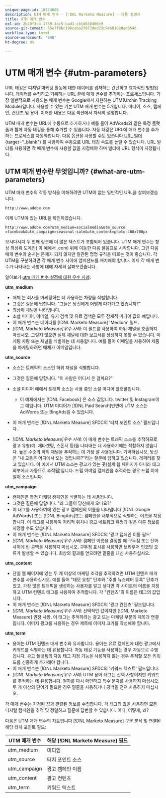 ```yaml
---
unique-page-id: 18874606
description: UTM 매개 변수 - [!DNL Marketo Measure] - 제품 설명서
title: UTM 매개 변수
exl-id: 2b20f3c4-1f39-4ac5-bad1-cb1d630d60e9
source-git-commit: 65e7f8bc198ceba2f873ded23c94601080ad0546
workflow-type: tm+mt
source-wordcount: '948'
ht-degree: 0%

---
```


# UTM 매개 변수 {#utm-parameters}

URL 태깅은 디지털 마케팅 활동에 대한 데이터를 캡처하는 간단하고 효과적인 방법입니다. 데이터를 수집하고 기록하는 URL 끝에 매개 변수를 추가하는 프로세스입니다. 가장 일반적으로 사용되는 매개 변수는 Google에서 지원하는 UTM(Urchin Tracking Module)입니다. 사용할 수 있는 기본 UTM 매개 변수는 5개입니다. 미디어, 소스, 캠페인, 컨텐츠 및 용어. 이러한 내용은 다음 섹션에서 자세히 설명합니다.

UTM 매개 변수는 URL에 수동으로 추가하거나 예를 들어 AdWords와 같은 특정 플랫폼과 함께 자동 태깅을 통해 추가할 수 있습니다. 자동 태깅은 URL에 매개 변수를 추가하는 프로세스를 자동화합니다. 다음 옵션을 사용할 수도 있습니다 [URL 빌더](https://ga-dev-tools.appspot.com/campaign-url-builder/){target=&quot;_blank&quot;} 를 사용하여 수동으로 URL 태깅 속도를 높일 수 있습니다. URL 빌더를 사용하면 각 매개 변수에 사용할 값을 지정해야 하며 빌더에 URL 형식이 지정됩니다.

## UTM 매개 변수란 무엇입니까? {#what-are-utm-parameters}

UTM 매개 변수의 작동 방식을 이해하려면 UTM이 없는 일반적인 URL을 살펴보겠습니다.

`http://www.adobe.com`

이제 UTM이 있는 URL을 확인하겠습니다.

`http://www.adobe.com?utm_medium=socialmedia&utm_source =facebook&utm_campaign=seasonal-sale&utm_content=photo-400x700px`

보시다시피 두 번째 링크에 더 많은 텍스트가 포함되어 있습니다. UTM 매개 변수는 항상 최상위 도메인( 이 예에서 .com) 뒤에 이동한 다음 물음표로 시작합니다. 그런 다음 매개 변수의 순서는 문제가 되지 않지만 일관된 명명 규칙을 따르는 것이 좋습니다. 각 UTM을 구분하려면 각 매개 변수 사이에 앰퍼샌드를 배치해야 합니다. 이제 각 매개 변수가 나타내는 사항에 대해 자세히 살펴보겠습니다.

알아보기 [utm 매개 변수 설정에 대한 우수 사례](/help/channel-tracking-and-setup/online-channels/best-practices-for-setting-up-utm-parameters.md).

**utm_medium**

* 매체 는 회사를 마케팅하는 데 사용하는 차량을 식별합니다.
* 그것은 질문에 답합니다. &quot;그들은 당신에게 어떻게 다가가고 있습니까?&quot;
* 최상위 채널을 나타냅니다.
* 소셜 미디어, 이메일, 유기 검색 및 유료 검색은 모두 잠재적 미디어 값의 예입니다.
* 이 매개 변수는 데이터를 [!DNL Marketo Measure] &#39;Medium&#39; 필드.
* _[!DNL Marketo Measure]우수 사례:_ 이 필드를 사용하여 하위 채널을 호출하지 마십시오. 그렇지 않으면 실제 채널에 대한 보고서를 생성하지 못할 수 있습니다. 마케팅 차량 또는 채널을 식별하는 데 사용합니다. 예를 들어 이메일을 사용하여 제품을 마케팅하려면 매체가 이메일입니다.

**utm_source**

* 소스는 트래픽의 소스인 하위 채널을 식별합니다.
* 그것은 질문에 답합니다. &quot;이 사람은 어디서 온 걸까요?&quot;
* 소셜 미디어 예에서 트래픽 소스는 사용 중인 소셜 미디어 플랫폼입니다.
   * 이 예제에서는 [!DNL Facebook] 은 소스 값입니다. twitter 및 Instagram이 그 예입니다. UTM 미디어가 [!DNL Paid Search]반면에 UTM 소스는 AdWords 또는 BingAds일 수 있습니다.

* 이 매개 변수는 [!DNL Marketo Measure] SFDC의 &#39;터치 포인트 소스&#39; 필드입니다.
* _[!DNL Marketo Measure]우수 사례:_ 이 매개 변수는 트래픽 소스를 추적하므로 광고 유형(예: 재타겟팅, 스폰서 등)을 나타내는 데 사용하기에는 적합하지 않습니다. 높은 수준의 하위 채널을 추적하는 데 가장 잘 사용됩니다. 기억하십시오, 당신은 &quot;내 교통은 어디에서 오는 것입니까?&quot;라는 질문에 답하고 있습니다. 레퍼러를 찾고 있습니다. 이 예에서 UTM 소스는 광고가 있는 곳(실제 웹 페이지가 아니라 태그 외부에서 자동으로 추적됨)입니다. 드립 이메일 캠페인을 추적하는 경우 드립 이메일이 소스입니다.

**utm_campaign**

* 캠페인은 특정 마케팅 캠페인을 식별하는 데 사용됩니다.
* 그것은 질문에 답합니다. &quot;왜 그들이 당신에게 오나요?&quot;
* 이 태그를 사용하여에 있는 광고 캠페인의 이름을 나타냅니다 [!DNL Google AdWords] 또는 [!DNL BingAds]또는 캠페인을 내부적으로 식별하는 이름을 지정합니다. 이 태그를 사용하여 지리적 위치나 광고 네트워크 유형과 같은 다른 정보를 지정할 수도 있습니다.
* 이 매개 변수는 [!DNL Marketo Measure] SFDC의 &#39;광고 캠페인 이름 필드&#39;
* _[!DNL Marketo Measure]우수 사례_: 캠페인 이름을 결정할 때 구두점 또는 단어 사이에 빈 공백을 사용하지 마십시오. 구두점 표시를 사용하면 브라우저 인코딩 오류가 발생할 수 있습니다. 최상의 결과를 얻으려면 밑줄을 대신 사용하십시오.

**utm_content**

* 단일 웹 페이지에 있는 두 개 이상의 마케팅 조각을 추적하려면 UTM 컨텐츠 매개 변수를 사용하십시오. 예를 들어 &quot;데모 요청&quot; 단추와 &quot;주별 뉴스레터 등록&quot; 단추가 있고, 가장 많은 트래픽을 생성하는 사용자를 알고 싶다면 각 사이트의 이름을 지정하고 UTM 컨텐츠 태그를 사용하여 추적합니다. 각 &quot;컨텐츠&quot;의 이름은 태그의 값입니다.
* 이 매개 변수는 [!DNL Marketo Measure] SFDC의 &#39;광고 컨텐츠&#39; 필드입니다.
* _[!DNL Marketo Measure]우수 사례_: 선택적인 값이지만 [!DNL Marketo Measure] 권장 사항. 이 태그는 추적하려는 광고 또는 마케팅 부분의 제목과 연결됩니다. 이미지 광고를 사용하는 경우 제목에 이미지 크기를 작성해야 합니다.

**utm_term**

* 용어는 UTM 컨텐츠 매개 변수와 유사합니다. 용어는 유료 캠페인에 대한 광고에서 키워드를 식별하는 데 유용합니다. 자동 태깅 기능을 사용하는 경우 자동으로 수행됩니다. 광고 플랫폼의 자동 태그 지정 기능을 사용하지 않는 경우 추적할 모든 키워드를 신중하게 추가해야 합니다.
* 이 매개 변수는 [!DNL Marketo Measure] SFDC의 &#39;키워드 텍스트&#39; 필드입니다.
* _[!DNL Marketo Measure]우수 사례_: UTM 용어 태그는 선택 사항이지만 키워드를 추적하는 데 유용합니다. 철자를 다시 확인하고 특수 문자를 사용하지 마십시오. 두 개 이상의 단어가 필요한 경우 밑줄을 사용하거나 공백을 전혀 사용하지 마십시오.

각 매개 변수는 지정된 값과 관련된 정보를 수집합니다. 각 태그의 값을 사용하면 모든 디지털 캠페인을 추적 및 정렬하고 질문에 답변할 수 있습니다. 어디, 어떻게, 왜?

다음은 UTM 매개 변수의 차트입니다 [!DNL Marketo Measure] 구문 분석 및 연결된 해당 터치 포인트 필드:

| **UTM 매개 변수** | **해당 [!DNL Marketo Measure] 필드** |
|---|---|
| utm_medium | 미디엄 |
| utm_source | 터치 포인트 소스 |
| utm_campaign | 광고 캠페인 이름 |
| utm_content | 광고 컨텐츠 |
| utm_term | 키워드 텍스트 |
